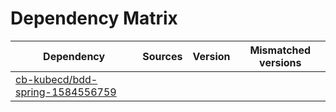 # Dependency Matrix

Dependency | Sources | Version | Mismatched versions
---------- | ------- | ------- | -------------------
[cb-kubecd/bdd-spring-1584556759](https://github.com/cb-kubecd/bdd-spring-1584556759.git) |  | []() | 
